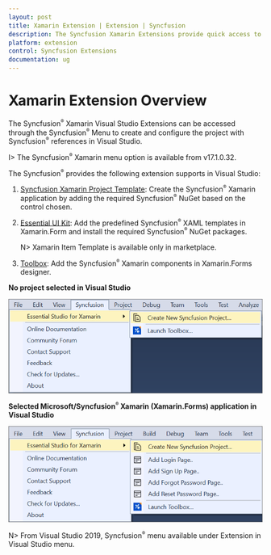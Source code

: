 ```yaml
---
layout: post
title: Xamarin Extension | Extension | Syncfusion
description: The Syncfusion Xamarin Extensions provide quick access to create or configure the Syncfusion Xamarin projects
platform: extension
control: Syncfusion Extensions
documentation: ug
---
```


# Xamarin Extension Overview

The Syncfusion<sup style="font-size:70%">&reg;</sup> Xamarin  Visual Studio Extensions can be accessed through the Syncfusion<sup style="font-size:70%">&reg;</sup> Menu to create and configure the project with Syncfusion<sup style="font-size:70%">&reg;</sup> references in Visual Studio.

I> The Syncfusion<sup style="font-size:70%">&reg;</sup> Xamarin  menu option is available from v17.1.0.32.

The Syncfusion<sup style="font-size:70%">&reg;</sup> provides the following extension supports in Visual Studio:

1.	[Syncfusion Xamarin Project Template](https://help.syncfusion.com/extension/xamarin-extension/create-project): Create the Syncfusion<sup style="font-size:70%">&reg;</sup> Xamarin application by adding the required Syncfusion<sup style="font-size:70%">&reg;</sup> NuGet based on the control chosen.
2.	[Essential UI Kit](https://help.syncfusion.com/extension/xamarin-extension/essential-ui-kit#template-selection-and-naming): Add the predefined Syncfusion<sup style="font-size:70%">&reg;</sup> XAML templates in Xamarin.Form and install the required Syncfusion<sup style="font-size:70%">&reg;</sup> NuGet packages.

     N> Xamarin Item Template is available only in marketplace. 

3.	[Toolbox](https://help.syncfusion.com/extension/xamarin-extension/toolbox): Add the Syncfusion<sup style="font-size:70%">&reg;</sup> Xamarin components in Xamarin.Forms designer.


**No project selected in Visual Studio**

![Syncfusion Menu when No project selected in Visual Studio](Overview_images/Syncfusion_Menu_OverView1.png)

**Selected Microsoft/Syncfusion<sup style="font-size:70%">&reg;</sup> Xamarin (Xamarin.Forms) application in Visual Studio**

![Syncfusion Menu when Selected Microsoft/Syncfusion Xamarin in Visual Studio](Overview_images/Syncfusion_Menu_OverView2.png)

N> From Visual Studio 2019, Syncfusion<sup style="font-size:70%">&reg;</sup> menu available under Extension in Visual Studio menu.
